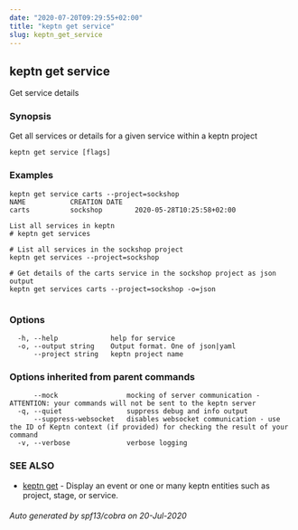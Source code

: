 ```yaml
---
date: "2020-07-20T09:29:55+02:00"
title: "keptn get service"
slug: keptn_get_service
---
```

## keptn get service

Get service details

### Synopsis

Get all services or details for a given service within a keptn project

```
keptn get service [flags]
```

### Examples

```
keptn get service carts --project=sockshop
NAME           CREATION DATE                 
carts          sockshop        2020-05-28T10:25:58+02:00

List all services in keptn
# keptn get services

# List all services in the sockshop project
keptn get services --project=sockshop

# Get details of the carts service in the sockshop project as json output
keptn get services carts --project=sockshop -o=json
	
```

### Options

```
  -h, --help             help for service
  -o, --output string    Output format. One of json|yaml
      --project string   keptn project name
```

### Options inherited from parent commands

```
      --mock                 mocking of server communication - ATTENTION: your commands will not be sent to the keptn server
  -q, --quiet                suppress debug and info output
      --suppress-websocket   disables websocket communication - use the ID of Keptn context (if provided) for checking the result of your command
  -v, --verbose              verbose logging
```

### SEE ALSO

* [keptn get](../keptn_get/)	 - Display an event or one or many keptn entities such as project, stage, or service.

###### Auto generated by spf13/cobra on 20-Jul-2020
